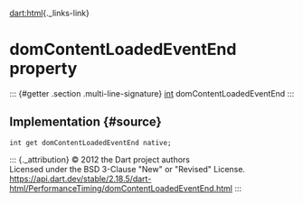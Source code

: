 [dart:html](../../dart-html/dart-html-library){._links-link}

domContentLoadedEventEnd property
=================================

::: {#getter .section .multi-line-signature}
[int](../../dart-core/int-class) domContentLoadedEventEnd
:::

Implementation {#source}
--------------

``` {.language-dart data-language="dart"}
int get domContentLoadedEventEnd native;
```

::: {._attribution}
© 2012 the Dart project authors\
Licensed under the BSD 3-Clause \"New\" or \"Revised\" License.\
<https://api.dart.dev/stable/2.18.5/dart-html/PerformanceTiming/domContentLoadedEventEnd.html>
:::
